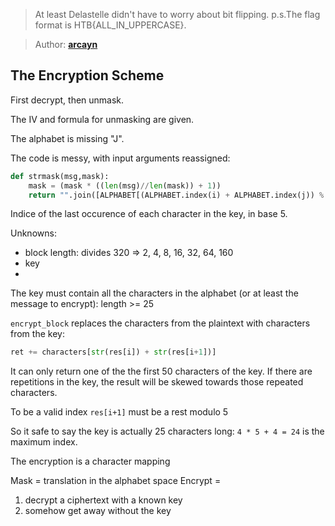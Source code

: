 > At least Delastelle didn't have to worry about bit flipping.
> p.s.The flag format is HTB{ALL_IN_UPPERCASE}.

> Author: **[arcayn][author-profile]**

## The Encryption Scheme

First decrypt, then unmask.

The IV and formula for unmasking are given.

The alphabet is missing "J".

The code is messy, with input arguments reassigned:

```python
def strmask(msg,mask):
    mask = (mask * ((len(msg)//len(mask)) + 1))
    return "".join([ALPHABET[(ALPHABET.index(i) + ALPHABET.index(j)) % 25] for i,j in zip(msg, mask)])
```

Indice of the last occurence of each character in the key, in base 5.

Unknowns:

- block length: divides 320 => 2, 4, 8, 16, 32, 64, 160
- key
- 

The key must contain all the characters in the alphabet (or at least the
message to encrypt):
length >= 25

`encrypt_block` replaces the characters from the plaintext with characters from the key:

```python
ret += characters[str(res[i]) + str(res[i+1])]
```

It can only return one of the the first 50 characters of the key.
If there are repetitions in the key, the result will be skewed towards those
repeated characters.

To be a valid index `res[i+1]` must be a rest modulo 5

So it safe to say the key is actually 25 characters long: `4 * 5 + 4 = 24` is
the maximum index.

The encryption is a character mapping 

Mask = translation in the alphabet space
Encrypt = 

1. decrypt a ciphertext with a known key
2. somehow get away without the key

[author-profile]: https://app.hackthebox.com/users/331561
